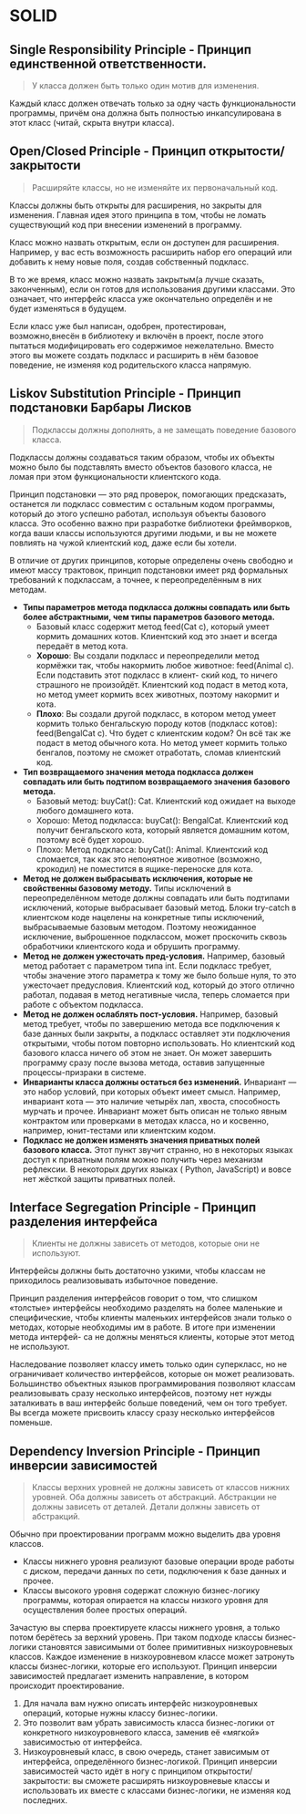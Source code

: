 # SOLID

## Single Responsibility Principle - Принцип единственной ответственности.

> У класса должен быть только один мотив для изменения.

Каждый класс должен отвечать только за одну часть функциональности программы,
причём она должна быть полностью инкапсулирована в этот класс
(читай, скрыта внутри класса).

## Open/Closed Principle - Принцип открытости/закрытости

> Расширяйте классы, но не изменяйте их первоначальный код.

Классы должны быть открыты для расширения, но закрыты для изменения. Главная
идея этого принципа в том, чтобы не ломать существующий код при
внесении изменений в программу.

Класс можно назвать открытым, если он доступен для расширения. Например, у вас
есть возможность расширить набор его операций или добавить к нему новые поля,
создав собственный подкласс.

В то же время, класс можно назвать закрытым(а лучше сказать, законченным), если
он готов для использования другими классами. Это означает, что интерфейс класса
уже окончательно определён и не будет изменяться в будущем.

Если класс уже был написан, одобрен, протестирован, возможно,внесён в библиотеку
и включён в проект, после этого пытаться модифицировать его содержимое
нежелательно. Вместо этого вы можете создать подкласс и расширить в нём базовое
поведение, не изменяя код родительского класса напрямую.

## Liskov Substitution Principle - Принцип подстановки Барбары Лисков

> Подклассы должны дополнять, а не замещать поведение базового класса.

Подклассы должны создаваться таким образом, чтобы их объекты можно было бы
подставлять вместо объектов базового класса, не ломая при этом функциональности
клиентского кода.

Принцип подстановки — это ряд проверок, помогающих предсказать, останется
ли подкласс совместим с остальным кодом программы, который до этого успешно
работал, используя объекты базового класса. Это особенно важно при разработке
библиотеки фреймворков, когда ваши классы используются другими людьми, и вы не
можете повлиять на чужой клиентский код, даже если бы хотели.

В отличие от других принципов, которые определены очень свободно и имеют массу
трактовок, принцип подстановки имеет ряд формальных требований к подклассам, а
точнее, к переопределённым в них методам.

- **Типы параметров метода подкласса должны совпадать или
  быть более абстрактными, чем типы параметров базового метода.**
    - Базовый класс содержит метод feed(Cat c), который умеет кормить домашних
      котов. Клиентский код это знает и всегда передаёт в метод кота.
    - **Хорошо**: Вы создали подкласс и переопределили метод
      кормёжки так, чтобы накормить любое животное:
      feed(Animal c). Если подставить этот подкласс в клиент-
      ский код, то ничего страшного не произойдёт. Клиентский
      код подаст в метод кота, но метод умеет кормить всех
      животных, поэтому накормит и кота.
    - **Плохо**: Вы создали другой подкласс, в котором метод умеет кормить
      только бенгальскую породу котов (подкласс котов): feed(BengalCat c). Что
      будет с клиентским кодом? Он всё так же подаст в метод обычного кота. Но
      метод умеет кормить только бенгалов, поэтому не сможет отработать, сломав
      клиентский код.
- **Тип возвращаемого значения метода подкласса должен совпадать или быть
  подтипом
  возвращаемого значения базового метода.**
    - Базовый метод: buyCat(): Cat. Клиентский код ожидает на выходе любого
      домашнего кота.
    - Хорошо: Метод подкласса: buyCat(): BengalCat. Клиентский код получит
      бенгальского кота, который является домашним котом, поэтому всё будет
      хорошо.
    - Плохо: Метод подкласса: buyCat(): Animal. Клиентский
      код сломается, так как это непонятное животное (возможно, крокодил)
      не поместится в ящике-переноске для кота.
- **Метод не должен выбрасывать исключения, которые не свойственны базовому
  методу.** Типы исключений в переопределённом методе должны совпадать или быть
  подтипами исключений, которые выбрасывает базовый метод. Блоки try-catch в
  клиентском коде нацелены на конкретные типы исключений, выбрасываемые базовым
  методом. Поэтому неожиданное исключение, выброшенное подклассом, может
  проскочить сквозь обработчики клиентского кода и обрушить программу.
- **Метод не должен ужесточать пред-условия.** Например, базовый метод работает
  с параметром типа int. Если подкласс требует, чтобы значение этого параметра к
  тому же было больше нуля, то это ужесточает предусловия. Клиентский код,
  который до этого отлично работал, подавая в метод негативные числа, теперь
  сломается при работе с объектом подкласса.
- **Метод не должен ослаблять пост-условия.** Например, базовый метод требует,
  чтобы по завершению метода все подключения к базе данных были закрыты, а
  подкласс оставляет эти подключения открытыми, чтобы потом повторно
  использовать. Но клиентский код базового класса ничего об этом не знает. Он
  может завершить программу сразу после вызова метода, оставив запущенные
  процессы-призраки в системе.
- **Инварианты класса должны остаться без изменений.** Инвариант — это набор
  условий, при которых объект имеет смысл. Например, инвариант кота — это
  наличие четырёх лап, хвоста, способность мурчать и прочее. Инвариант может
  быть описан не только явным контрактом или проверками в методах класса, но и
  косвенно, например, юнит-тестами или клиентским кодом.
- **Подкласс не должен изменять значения приватных полей базового
  класса.** Этот пункт звучит странно, но в некоторых языках доступ к приватным
  полям можно получить через механизм рефлексии. В некоторых других языках (
  Python, JavaScript) и вовсе нет жёсткой защиты приватных полей.

## Interface Segregation Principle - Принцип разделения интерфейса

> Клиенты не должны зависеть от методов, которые они не используют.

Интерфейсы должны быть достаточно узкими, чтобы классам не приходилось
реализовывать
избыточное поведение.

Принцип разделения интерфейсов говорит о том, что слишком «толстые» интерфейсы
необходимо разделять на более маленькие и специфические, чтобы клиенты маленьких
интерфейсов знали только о методах, которые необходимы им в работе. В итоге при
изменении метода интерфей- са не должны меняться клиенты, которые этот метод не
используют.

Наследование позволяет классу иметь только один суперкласс, но не ограничивает
количество интерфейсов, которые он может реализовать. Большинство объектных
языков программирования позволяют классам реализовывать сразу несколько
интерфейсов, поэтому нет нужды заталкивать в ваш интерфейс больше поведений, чем
он того требует. Вы всегда можете присвоить классу сразу несколько интерфейсов
поменьше.

## Dependency Inversion Principle - Принцип инверсии зависимостей

> Классы верхних уровней не должны зависеть от классов нижних уровней. Оба
> должны зависеть от абстракций. Абстракции не должны зависеть от деталей.
> Детали должны зависеть от абстракций.

Обычно при проектировании программ можно выделить два
уровня классов.

- Классы нижнего уровня реализуют базовые операции вроде работы с диском,
  передачи данных по сети, подключения к базе данных и прочее.
- Классы высокого уровня содержат сложную бизнес-логику программы, которая
  опирается на классы низкого уровня для осуществления более простых операций.

Зачастую вы сперва проектируете классы нижнего уровня, а только потом берётесь
за верхний уровень. При таком подходе классы бизнес-логики становятся зависимыми
от более примитивных низкоуровневых классов. Каждое изменение в низкоуровневом
классе может затронуть классы бизнес-логики, которые его используют. Принцип
инверсии зависимостей предлагает изменить направление, в котором происходит
проектирование.

1. Для начала вам нужно описать интерфейс низкоуровневых операций, которые нужны
   классу бизнес-логики.
2. Это позволит вам убрать зависимость класса бизнес-логики от конкретного
   низкоуровневого класса, заменив её «мягкой» зависимостью от интерфейса.
3. Низкоуровневый класс, в свою очередь, станет зависимым от интерфейса,
   определённого бизнес-логикой. Принцип инверсии зависимостей часто идёт в ногу
   с принципом открытости/закрытости: вы сможете расширять низкоуровневые классы
   и использовать их вместе с классами бизнес-логики, не изменяя код последних.